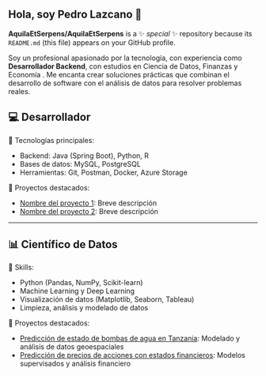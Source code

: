 ## Hola, soy Pedro Lazcano 👋


**AquilaEtSerpens/AquilaEtSerpens** is a ✨ _special_ ✨ repository because its `README.md` (this file) appears on your GitHub profile.

Soy un profesional apasionado por la tecnología, con experiencia como **Desarrollador Backend**, con estudios en Ciencia de Datos,  Finanzas y Economía .
Me encanta crear soluciones prácticas que combinan el desarrollo de software con el análisis de datos para resolver problemas reales.


## 💻 Desarrollador

🔧 Tecnologías principales:
- Backend: Java (Spring Boot), Python, R
- Bases de datos: MySQL, PostgreSQL
- Herramientas: Git, Postman, Docker, Azure Storage

📌 Proyectos destacados:
- [Nombre del proyecto 1](link): Breve descripción
- [Nombre del proyecto 2](link): Breve descripción

---
## 📊 Científico de Datos

🧠 Skills:
- Python (Pandas, NumPy, Scikit-learn)
- Machine Learning y Deep Learning
- Visualización de datos (Matplotlib, Seaborn, Tableau)
- Limpieza, análisis y modelado de datos

📌 Proyectos destacados:
- [Predicción de estado de bombas de agua en Tanzania](link): Modelado y análisis de datos geoespaciales
- [Predicción de precios de acciones con estados financieros](link): Modelos supervisados y análisis financiero
